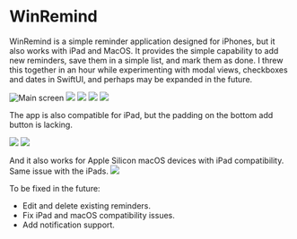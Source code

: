 # WinRemind

WinRemind is a simple reminder application designed for iPhones, but it also works with iPad and MacOS. It provides the simple capability to add new reminders, save them in a simple list, and mark them as done. I threw this together in an hour while experimenting with modal views, checkboxes and dates in SwiftUI, and perhaps may be expanded in the future.

![Main screen](https://i.postimg.cc/kgpR8jYN/2022-06-02-23-06-39-in-Xcode.png)
![](https://i.postimg.cc/CKnqqWkV/Clean-Shot-2021-06-08-at-15-19-01.png)
![](https://i.postimg.cc/fLxSHm82/Clean-Shot-2021-06-08-at-15-19-52.png)
![](https://i.postimg.cc/prRh3r72/Clean-Shot-2021-06-08-at-15-20-35.png)
![](https://i.postimg.cc/L5DYSRKj/Clean-Shot-2021-06-08-at-15-20-44.png)

The app is also compatible for iPad, but the padding on the bottom add button is lacking.

![](https://i.postimg.cc/dQjTrRkD/Clean-Shot-2021-06-08-at-15-22-00.png)
![](https://i.postimg.cc/zXdbPJkr/Clean-Shot-2021-06-08-at-15-22-03.png)

And it also works for Apple Silicon macOS devices with iPad compatibility. Same issue with the iPads.
![](https://i.postimg.cc/wj7tCSWs/Clean-Shot-2021-06-08-at-15-22-34.png)

To be fixed in the future:

* Edit and delete existing reminders.
* Fix iPad and macOS compatibility issues.
* Add notification support.
